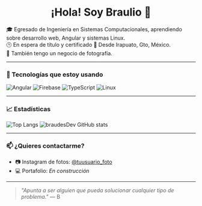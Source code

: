 <h1 align="center">¡Hola! Soy Braulio 👋</h1>

🎓 Egresado de Ingeniería en Sistemas Computacionales, aprendiendo sobre desarrollo web, Angular y sistemas Linux.  
🕒 En espera de título y certificado
📍 Desde Irapuato, Gto, México.  
📸 También tengo un negocio de fotografía.

---

### 🚀 Tecnologías que estoy usando

![Angular](https://img.shields.io/badge/-Angular-DD0031?style=flat&logo=angular&logoColor=white)
![Firebase](https://img.shields.io/badge/-Firebase-FFCA28?style=flat&logo=firebase&logoColor=black)
![TypeScript](https://img.shields.io/badge/-TypeScript-3178C6?style=flat&logo=typescript&logoColor=white)
![Linux](https://img.shields.io/badge/-Linux-FCC624?style=flat&logo=linux&logoColor=black)

---

### 📈 Estadísticas

![Top Langs](https://github-readme-stats.vercel.app/api/top-langs/?username=braudesDev&layout=compact&theme=tokyonight)
![braudesDev GitHub stats](https://github-readme-stats.vercel.app/api?username=braudesDev&show_icons=true&theme=tokyonight)

---

### 📫 ¿Quieres contactarme?

- 📷 Instagram de fotos: [@tuusuario_foto](https://instagram.com/tuusuario_foto)
- 💻 Portafolio: *En construcción*

---

> *"Apunta a ser alguien que pueda solucionar cualquier tipo de problema."* — B
